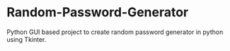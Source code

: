 # Random-Password-Generator
Python GUI based project to create random password generator in python using Tkinter.

